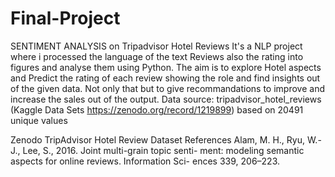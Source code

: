# Final-Project
SENTIMENT ANALYSIS on Tripadvisor Hotel Reviews
It's a NLP project where i processed the language of the text Reviews also the rating into figures and analyse them using Python.
The aim is to explore Hotel aspects and Predict the rating of each review showing the role and find insights out of the given data.
Not only that but to give recommandations to improve and increase the sales out of the output.
Data source: tripadvisor_hotel_reviews (Kaggle Data Sets https://zenodo.org/record/1219899) based on 20491 unique values

Zenodo
TripAdvisor Hotel Review Dataset
References Alam, M. H., Ryu, W.-J., Lee, S., 2016. Joint multi-grain topic senti- ment: modeling semantic aspects for online reviews. Information Sci- ences 339, 206–223. 
